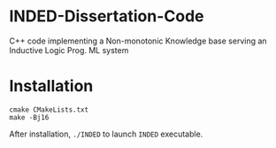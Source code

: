 # INDED-Dissertation-Code
C++ code implementing a Non-monotonic Knowledge base serving an Inductive Logic Prog. ML system

# Installation
```
cmake CMakeLists.txt
make -Bj16
```

After installation, `./INDED` to launch `INDED` executable.
